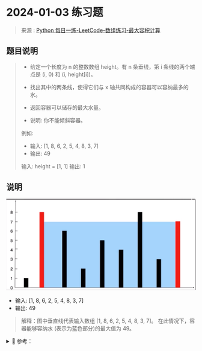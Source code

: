 # 2024-01-03 练习题

> 来源 : [Python 每日一练-LeetCode-数组练习-最大容积计算](https://www.bilibili.com/video/BV1EC4y1S7cq/)

## 题目说明

> - 给定一个长度为 n 的整数数组 height。有 n 条垂线，第 i 条线的两个端点是 (i, 0) 和 (i, height[i])。
> - 找出其中的两条线，使得它们与 x 轴共同构成的容器可以容纳最多的水。
> - 返回容器可以储存的最大水量。
>
> - 说明: 你不能倾斜容器。
>
> 例如:
>
> - 输入: [1, 8, 6, 2, 5, 4, 8, 3, 7]
> - 输出: 49
>
> 输入: height = [1, 1]
> 输出: 1

## 说明

![](ref_01.png "参考图片")

- 输入: [1, 8, 6, 2, 5, 4, 8, 3, 7]
- 输出: 49

> 解释：图中垂直线代表输入数组 [1, 8, 6, 2, 5, 4, 8, 3, 7]。
> 在此情况下，容器能够容纳水 (表示为蓝色部分)的最大值为 49。

<details>
<summary style="cursor: pointer">🔑 参考：</summary>
<div>

## 分析

1. 在初始时，左右指针分别指向数组的左右两端，它们可以容纳的水量为 `min(1, 7)*8 = 8`。
2. 此时我们需要移动一个指针。
3. 移动哪一个呢？
4. 应该移动对应数字较小的那个指针（即此时的左指针）
5. 这是因为，由于容纳的水量是由
6. 两个指针指向的数字中 `较小值 * 指针之间的距离` 两个指针指向的数字中 `较小值 * 指针之间的距离`
7. 两个指针指向的数字中`较小值 * 指针之间的距离`决定的。

## 参考代码

### Golang 代码实现

```golang
import "fmt"
// 入口
func main() {
	heights := []int{2, 7, 4, 1, 8, 1}
	fmt.Println("初始数据", heights)

	solution(heights)
}

func min(a, b int) int {
	if a < b {
		return a
	}
	return b
}

// 解决方案
func solution(heights []int) {
	left, right := 0, len(heights)-1
	max_vol := 0
	for left < right {
		vol := min(heights[left], heights[right]) * (right - left)
		if vol > max_vol {
			max_vol = vol
		}
		if heights[left] < heights[right] {
			left++
		} else {
			right--
		}
	}
	fmt.Println("最大容量", max_vol)
}
```

### Python 代码实现

```python
# 左右指针, 更新最大容积,移动较短的那根指针
heights = [1, 8, 6, 2, 5, 4, 8, 3, 7]
Left, right = 0, len(heights)-1
maxl = 0

while left<right:
	currentl = min(heights[left], heights[right])*(right-left)
	maxl = max(maxl, currentl)

	if heights[left]<heights[right]:
		left +=1
	else:
		right -= 1
print(f"所能组成最大容积为{maxL}")
```

</div>
</details>
